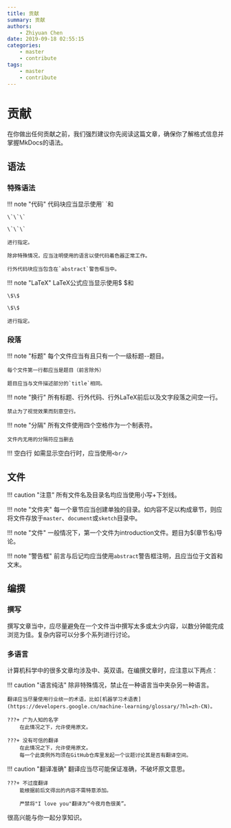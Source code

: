 ```yaml
---
title: 贡献
summary: 贡献
authors:
    - Zhiyuan Chen
date: 2019-09-18 02:55:15
categories: 
    - master
    - contribute
tags:
    - master
    - contribute
---
```


# 贡献

在你做出任何贡献之前，我们强烈建议你先阅读这篇文章，确保你了解格式信息并掌握MkDocs的语法。

## 语法

### 特殊语法

!!! note "代码"
    代码块应当显示使用\` \`和

    \`\`\`

    \`\`\`

    进行指定。

    除非特殊情况，应当注明使用的语言以使代码着色器正常工作。

    行外代码块应当包含在`abstract`警告框当中。

!!! note "LaTeX"
    LaTeX公式应当显示使用\$ \$和

    \$\$

    \$\$

    进行指定。

### 段落

!!! note "标题"
    每个文件应当有且只有一个一级标题--题目。

    每个文件第一行都应当是题目（前言除外）

    题目应当与文件描述部分的`title`相同。

!!! note "换行"
    所有标题、行外代码、行外LaTeX前后以及文字段落之间空一行。

    禁止为了视觉效果而刻意空行。

!!! note "分隔"
    所有文件使用四个空格作为一个制表符。

    文件内无用的分隔符应当删去

!!! 空白行
    如需显示空白行时，应当使用`<br/>`

## 文件

!!! caution "注意"
    所有文件名及目录名均应当使用小写+下划线。

!!! note "文件夹"
    每一个章节应当创建单独的目录。如内容不足以构成章节，则应将文件存放于`master`、`document`或`sketch`目录中。

!!! note "文件"
    一般情况下，第一个文件为introduction文件。题目为\$(章节名)导论。

!!! note "警告框"
    前言与后记均应当使用`abstract`警告框注明，且应当位于文首和文末。

## 编撰

### 撰写

撰写文章当中，应尽量避免在一个文件当中撰写太多或太少内容，以数分钟能完成浏览为佳。复杂内容可以分多个系列进行讨论。

### 多语言

计算机科学中的很多文章均涉及中、英双语。在编撰文章时，应注意以下两点：

!!! caution "语言纯洁"
    除非特殊情况，禁止在一种语言当中夹杂另一种语言。

    翻译应当尽量使用行业统一的术语，比如[机器学习术语表](https://developers.google.cn/machine-learning/glossary/?hl=zh-CN)。

    ???+ 广为人知的名字
        在此情况之下，允许使用原文。

    ???+ 没有可信的翻译
        在此情况之下，允许使用原文。
        每一个此类例外均须在GitHub仓库里发起一个议题讨论其是否有翻译空间。

!!! caution "翻译准确"
    翻译应当尽可能保证准确，不破坏原文意思。

    ???+ 不过度翻译
        能根据前后文得出的内容不需特意添加。

        严禁将"I love you"翻译为“今夜月色很美”。

很高兴能与你一起分享知识。
